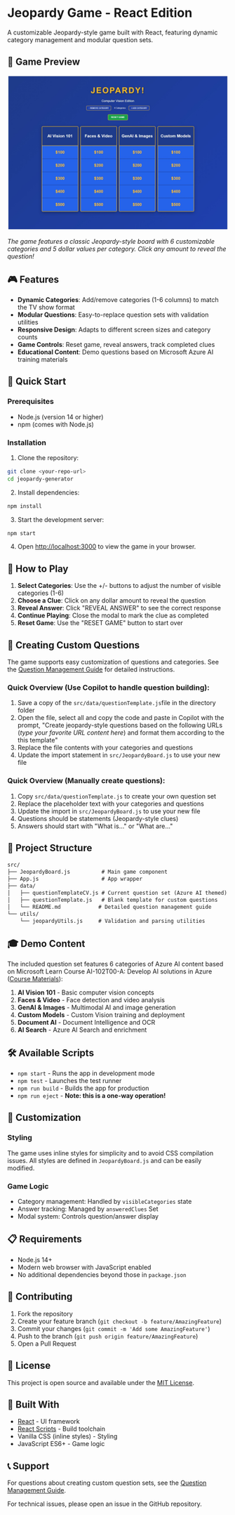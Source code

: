 # Jeopardy Game - React Edition

A customizable Jeopardy-style game built with React, featuring dynamic category management and modular question sets.

## 📸 Game Preview

![Jeopardy Game Board](images/game-board.jpeg)

*The game features a classic Jeopardy-style board with 6 customizable categories and 5 dollar values per category. Click any amount to reveal the question!*

## 🎮 Features

- **Dynamic Categories**: Add/remove categories (1-6 columns) to match the TV show format
- **Modular Questions**: Easy-to-replace question sets with validation utilities
- **Responsive Design**: Adapts to different screen sizes and category counts
- **Game Controls**: Reset game, reveal answers, track completed clues
- **Educational Content**: Demo questions based on Microsoft Azure AI training materials

## 🚀 Quick Start

### Prerequisites
- Node.js (version 14 or higher)
- npm (comes with Node.js)

### Installation

1. Clone the repository:
```bash
git clone <your-repo-url>
cd jeopardy-generator
```

2. Install dependencies:
```bash
npm install
```

3. Start the development server:
```bash
npm start
```

4. Open [http://localhost:3000](http://localhost:3000) to view the game in your browser.

## 🎯 How to Play

1. **Select Categories**: Use the +/- buttons to adjust the number of visible categories (1-6)
2. **Choose a Clue**: Click on any dollar amount to reveal the question
3. **Reveal Answer**: Click "REVEAL ANSWER" to see the correct response
4. **Continue Playing**: Close the modal to mark the clue as completed
5. **Reset Game**: Use the "RESET GAME" button to start over

## 📝 Creating Custom Questions

The game supports easy customization of questions and categories. See the [Question Management Guide](src/data/README.md) for detailed instructions.

### Quick Overview (Use Copilot to handle question building):
1. Save a copy of the `src/data/questionTemplate.js`file in the directory folder 
2. Open the file, select all and copy the code and paste in Copilot with the prompt, "Create jeopardy-style questions based on the following URLs (*type your favorite URL content here*) and format them according to the this template"
3. Replace the file contents with your categories and questions
4. Update the import statement in `src/JeopardyBoard.js` to use your new file


### Quick Overview (Manually create questions):
1. Copy `src/data/questionTemplate.js` to create your own question set
2. Replace the placeholder text with your categories and questions
3. Update the import in `src/JeopardyBoard.js` to use your new file
4. Questions should be statements (Jeopardy-style clues)
5. Answers should start with "What is..." or "What are..."

## 📁 Project Structure

```
src/
├── JeopardyBoard.js          # Main game component
├── App.js                    # App wrapper
├── data/
│   ├── questionTemplateCV.js # Current question set (Azure AI themed)
│   ├── questionTemplate.js   # Blank template for custom questions
│   └── README.md            # Detailed question management guide
└── utils/
    └── jeopardyUtils.js     # Validation and parsing utilities
```

## 🎓 Demo Content

The included question set features 6 categories of Azure AI content based on Microsoft Learn Course AI-102T00-A: Develop AI solutions in Azure ([Course Materials](https://aka.ms/courseai-102)):

1. **AI Vision 101** - Basic computer vision concepts
2. **Faces & Video** - Face detection and video analysis  
3. **GenAI & Images** - Multimodal AI and image generation
4. **Custom Models** - Custom Vision training and deployment
5. **Document AI** - Document Intelligence and OCR
6. **AI Search** - Azure AI Search and enrichment

## 🛠️ Available Scripts

- `npm start` - Runs the app in development mode
- `npm test` - Launches the test runner
- `npm run build` - Builds the app for production
- `npm run eject` - **Note: this is a one-way operation!**

## 🎨 Customization

### Styling
The game uses inline styles for simplicity and to avoid CSS compilation issues. All styles are defined in `JeopardyBoard.js` and can be easily modified.

### Game Logic
- Category management: Handled by `visibleCategories` state
- Answer tracking: Managed by `answeredClues` Set
- Modal system: Controls question/answer display

## 📋 Requirements

- Node.js 14+
- Modern web browser with JavaScript enabled
- No additional dependencies beyond those in `package.json`

## 🤝 Contributing

1. Fork the repository
2. Create your feature branch (`git checkout -b feature/AmazingFeature`)
3. Commit your changes (`git commit -m 'Add some AmazingFeature'`)
4. Push to the branch (`git push origin feature/AmazingFeature`)
5. Open a Pull Request

## 📄 License

This project is open source and available under the [MIT License](LICENSE).

## 🎪 Built With

- [React](https://reactjs.org/) - UI framework
- [React Scripts](https://github.com/facebook/create-react-app) - Build toolchain
- Vanilla CSS (inline styles) - Styling
- JavaScript ES6+ - Game logic

## 📞 Support

For questions about creating custom question sets, see the [Question Management Guide](src/data/README.md).

For technical issues, please open an issue in the GitHub repository.
